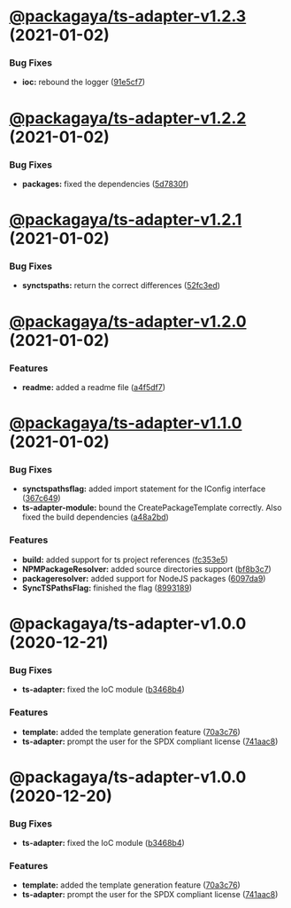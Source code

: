 # [@packagaya/ts-adapter-v1.2.3](https://github.com/Packagaya/Packagaya/compare/@packagaya/ts-adapter-v1.2.2...@packagaya/ts-adapter-v1.2.3) (2021-01-02)


### Bug Fixes

* **ioc:** rebound the logger ([91e5cf7](https://github.com/Packagaya/Packagaya/commit/91e5cf7138f6ef22b0aaf7c1336242e389d9393e))

# [@packagaya/ts-adapter-v1.2.2](https://github.com/Packagaya/Packagaya/compare/@packagaya/ts-adapter-v1.2.1...@packagaya/ts-adapter-v1.2.2) (2021-01-02)


### Bug Fixes

* **packages:** fixed the dependencies ([5d7830f](https://github.com/Packagaya/Packagaya/commit/5d7830fe50c4bd7183c724e121b8c6e5a127c755))

# [@packagaya/ts-adapter-v1.2.1](https://github.com/Packagaya/Packagaya/compare/@packagaya/ts-adapter-v1.2.0...@packagaya/ts-adapter-v1.2.1) (2021-01-02)


### Bug Fixes

* **synctspaths:** return the correct differences ([52fc3ed](https://github.com/Packagaya/Packagaya/commit/52fc3ed241ed215a9b190f0ee08171466b956949))

# [@packagaya/ts-adapter-v1.2.0](https://github.com/Packagaya/Packagaya/compare/@packagaya/ts-adapter-v1.1.0...@packagaya/ts-adapter-v1.2.0) (2021-01-02)


### Features

* **readme:** added a readme file ([a4f5df7](https://github.com/Packagaya/Packagaya/commit/a4f5df7637ed780d4eb011998466123772abf2b9))

# [@packagaya/ts-adapter-v1.1.0](https://github.com/Packagaya/Packagaya/compare/@packagaya/ts-adapter-v1.0.0...@packagaya/ts-adapter-v1.1.0) (2021-01-02)


### Bug Fixes

* **synctspathsflag:** added import statement for the IConfig interface ([367c649](https://github.com/Packagaya/Packagaya/commit/367c64982ec4130909c68db734ca3eed5671cc9c))
* **ts-adapter-module:** bound the CreatePackageTemplate correctly. Also fixed the build dependencies ([a48a2bd](https://github.com/Packagaya/Packagaya/commit/a48a2bd957340a0393cf396324723e6c4e706e7a))


### Features

* **build:** added support for ts project references ([fc353e5](https://github.com/Packagaya/Packagaya/commit/fc353e5e9d0f297514d3d18d30e173d7fa0261e2))
* **NPMPackageResolver:** added source directories support ([bf8b3c7](https://github.com/Packagaya/Packagaya/commit/bf8b3c7724606edfe070a14030fe062d9515d009))
* **packageresolver:** added support for NodeJS packages ([6097da9](https://github.com/Packagaya/Packagaya/commit/6097da930b2f7e7c1b753e28b638666d8092b2b2))
* **SyncTSPathsFlag:** finished the flag ([8993189](https://github.com/Packagaya/Packagaya/commit/8993189fd0e931ba993e6856bbbcd6ab156f7f9b))

# @packagaya/ts-adapter-v1.0.0 (2020-12-21)


### Bug Fixes

* **ts-adapter:** fixed the IoC module ([b3468b4](https://github.com/Packagaya/Packagaya/commit/b3468b4b3fd270a48ea1af02678a3967ead5cc6b))


### Features

* **template:** added the template generation feature ([70a3c76](https://github.com/Packagaya/Packagaya/commit/70a3c7601ed81a948216f4985968924f199caa52))
* **ts-adapter:** prompt the user for the SPDX compliant license ([741aac8](https://github.com/Packagaya/Packagaya/commit/741aac8f90e426fcd847ed0aee447e26132e0033))

# @packagaya/ts-adapter-v1.0.0 (2020-12-20)

### Bug Fixes

-   **ts-adapter:** fixed the IoC module ([b3468b4](https://github.com/Packagaya/Packagaya/commit/b3468b4b3fd270a48ea1af02678a3967ead5cc6b))

### Features

-   **template:** added the template generation feature ([70a3c76](https://github.com/Packagaya/Packagaya/commit/70a3c7601ed81a948216f4985968924f199caa52))
-   **ts-adapter:** prompt the user for the SPDX compliant license ([741aac8](https://github.com/Packagaya/Packagaya/commit/741aac8f90e426fcd847ed0aee447e26132e0033))
